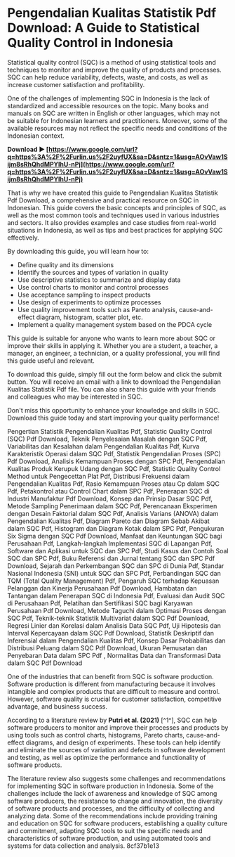 
 
# Pengendalian Kualitas Statistik Pdf Download: A Guide to Statistical Quality Control in Indonesia
 
Statistical quality control (SQC) is a method of using statistical tools and techniques to monitor and improve the quality of products and processes. SQC can help reduce variability, defects, waste, and costs, as well as increase customer satisfaction and profitability.
 
One of the challenges of implementing SQC in Indonesia is the lack of standardized and accessible resources on the topic. Many books and manuals on SQC are written in English or other languages, which may not be suitable for Indonesian learners and practitioners. Moreover, some of the available resources may not reflect the specific needs and conditions of the Indonesian context.
 
**Download ► [https://www.google.com/url?q=https%3A%2F%2Furlin.us%2F2uyfUX&sa=D&sntz=1&usg=AOvVaw1Sijm8sRhQhdMPYlhU-nPj](https://www.google.com/url?q=https%3A%2F%2Furlin.us%2F2uyfUX&sa=D&sntz=1&usg=AOvVaw1Sijm8sRhQhdMPYlhU-nPj)**


 
That is why we have created this guide to Pengendalian Kualitas Statistik Pdf Download, a comprehensive and practical resource on SQC in Indonesian. This guide covers the basic concepts and principles of SQC, as well as the most common tools and techniques used in various industries and sectors. It also provides examples and case studies from real-world situations in Indonesia, as well as tips and best practices for applying SQC effectively.
 
By downloading this guide, you will learn how to:
 
- Define quality and its dimensions
- Identify the sources and types of variation in quality
- Use descriptive statistics to summarize and display data
- Use control charts to monitor and control processes
- Use acceptance sampling to inspect products
- Use design of experiments to optimize processes
- Use quality improvement tools such as Pareto analysis, cause-and-effect diagram, histogram, scatter plot, etc.
- Implement a quality management system based on the PDCA cycle

This guide is suitable for anyone who wants to learn more about SQC or improve their skills in applying it. Whether you are a student, a teacher, a manager, an engineer, a technician, or a quality professional, you will find this guide useful and relevant.
 
To download this guide, simply fill out the form below and click the submit button. You will receive an email with a link to download the Pengendalian Kualitas Statistik Pdf file. You can also share this guide with your friends and colleagues who may be interested in SQC.
 
Don't miss this opportunity to enhance your knowledge and skills in SQC. Download this guide today and start improving your quality performance!
 
Pengertian Statistik Pengendalian Kualitas Pdf,  Statistic Quality Control (SQC) Pdf Download,  Teknik Penyelesaian Masalah dengan SQC Pdf,  Variabilitas dan Kesalahan dalam Pengendalian Kualitas Pdf,  Kurva Karakteristik Operasi dalam SQC Pdf,  Statistik Pengendalian Proses (SPC) Pdf Download,  Analisis Kemampuan Proses dengan SPC Pdf,  Pengendalian Kualitas Produk Kerupuk Udang dengan SQC Pdf,  Statistic Quality Control Method untuk Pengecettan Plat Pdf,  Distribusi Frekuensi dalam Pengendalian Kualitas Pdf,  Rasio Kemampuan Proses atau Cp dalam SQC Pdf,  Petakontrol atau Control Chart dalam SPC Pdf,  Penerapan SQC di Industri Manufaktur Pdf Download,  Konsep dan Prinsip Dasar SQC Pdf,  Metode Sampling Penerimaan dalam SQC Pdf,  Perencanaan Eksperimen dengan Desain Faktorial dalam SQC Pdf,  Analisis Varians (ANOVA) dalam Pengendalian Kualitas Pdf,  Diagram Pareto dan Diagram Sebab Akibat dalam SQC Pdf,  Histogram dan Diagram Kotak dalam SPC Pdf,  Pengukuran Six Sigma dengan SQC Pdf Download,  Manfaat dan Keuntungan SQC bagi Perusahaan Pdf,  Langkah-langkah Implementasi SQC di Lapangan Pdf,  Software dan Aplikasi untuk SQC dan SPC Pdf,  Studi Kasus dan Contoh Soal SQC dan SPC Pdf,  Buku Referensi dan Jurnal tentang SQC dan SPC Pdf Download,  Sejarah dan Perkembangan SQC dan SPC di Dunia Pdf,  Standar Nasional Indonesia (SNI) untuk SQC dan SPC Pdf,  Perbandingan SQC dan TQM (Total Quality Management) Pdf,  Pengaruh SQC terhadap Kepuasan Pelanggan dan Kinerja Perusahaan Pdf Download,  Hambatan dan Tantangan dalam Penerapan SQC di Indonesia Pdf,  Evaluasi dan Audit SQC di Perusahaan Pdf,  Pelatihan dan Sertifikasi SQC bagi Karyawan Perusahaan Pdf Download,  Metode Taguchi dalam Optimasi Proses dengan SQC Pdf,  Teknik-teknik Statistik Multivariat dalam SQC Pdf Download,  Regresi Linier dan Korelasi dalam Analisis Data SQC Pdf,  Uji Hipotesis dan Interval Kepercayaan dalam SQC Pdf Download,  Statistik Deskriptif dan Inferensial dalam Pengendalian Kualitas Pdf,  Konsep Dasar Probabilitas dan Distribusi Peluang dalam SQC Pdf Download,  Ukuran Pemusatan dan Penyebaran Data dalam SPC Pdf ,  Normalitas Data dan Transformasi Data dalam SQC Pdf Download
  
One of the industries that can benefit from SQC is software production. Software production is different from manufacturing because it involves intangible and complex products that are difficult to measure and control. However, software quality is crucial for customer satisfaction, competitive advantage, and business success.
 
According to a literature review by **Putri et al. (2021)** [^1^], SQC can help software producers to monitor and improve their processes and products by using tools such as control charts, histograms, Pareto charts, cause-and-effect diagrams, and design of experiments. These tools can help identify and eliminate the sources of variation and defects in software development and testing, as well as optimize the performance and functionality of software products.
 
The literature review also suggests some challenges and recommendations for implementing SQC in software production in Indonesia. Some of the challenges include the lack of awareness and knowledge of SQC among software producers, the resistance to change and innovation, the diversity of software products and processes, and the difficulty of collecting and analyzing data. Some of the recommendations include providing training and education on SQC for software producers, establishing a quality culture and commitment, adapting SQC tools to suit the specific needs and characteristics of software production, and using automated tools and systems for data collection and analysis.
 8cf37b1e13
 
